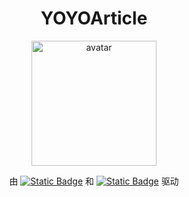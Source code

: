 <h1 align="center">YOYOArticle</h1>
<p align="center">
  <img src="https://oss.yoake.cc/art/avatars/avatar-round.webp" width="200px" alt="avatar">
</p>
<p align="center">
  由 <a href="https://vuepress.vuejs.org/"><img alt="Static Badge" src="https://img.shields.io/badge/VuePress-2.0.0--rc.24-3eaf7c"></a>
  和 <a href="https://theme-plume.vuejs.press/"><img alt="Static Badge" src="https://img.shields.io/badge/vuepress--theme--plume-1.0.0--rc.161-5086a1"></a>
  驱动
</p>